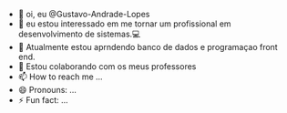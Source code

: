 - 👋 oi, eu @Gustavo-Andrade-Lopes
- 👀 eu estou interessado em me tornar um profissional em desenvolvimento de sistemas.💻
- 🌱 Atualmente estou aprndendo banco de dados e programaçao front end.
- 💞️ Estou colaborando com os meus professores
- 📫 How to reach me ...
- 😄 Pronouns: ...
- ⚡ Fun fact: ...

<!---
Gustavo-Andrade-Lopes/Gustavo-Andrade-Lopes is a ✨ special ✨ repository because its `README.md` (this file) appears on your GitHub profile.
You can click the Preview link to take a look at your changes.
--->
